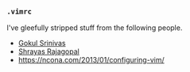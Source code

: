 ### `.vimrc`
I've gleefully stripped stuff from the following people.
- [Gokul Srinivas](https://github.com/GokulSrinivas)
- [Shrayas Rajagopal](https://github.com/shrayasr)
- https://ncona.com/2013/01/configuring-vim/
